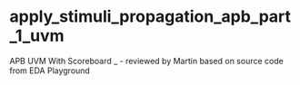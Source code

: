 # apply_stimuli_propagation_apb_part_1_uvm
APB UVM With Scoreboard _ - reviewed by Martin based on source code from EDA Playground
